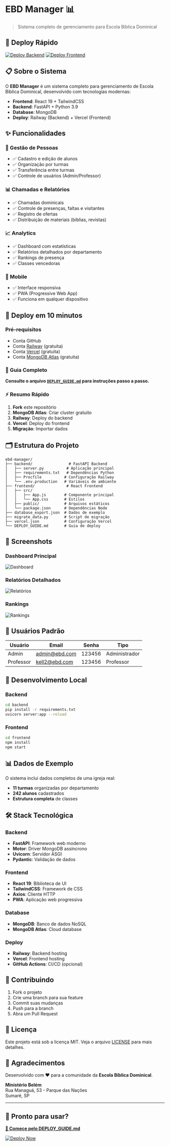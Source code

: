 # EBD Manager 📊

> Sistema completo de gerenciamento para Escola Bíblica Dominical

## 🚀 Deploy Rápido

[![Deploy Backend](https://railway.app/button.svg)](https://railway.app/new/template)
[![Deploy Frontend](https://vercel.com/button)](https://vercel.com/new/git/external?repository-url=https://github.com/marciosfbrk/Ebd-v6)

## 📋 Sobre o Sistema

O **EBD Manager** é um sistema completo para gerenciamento de Escola Bíblica Dominical, desenvolvido com tecnologias modernas:

- **Frontend**: React 19 + TailwindCSS
- **Backend**: FastAPI + Python 3.9
- **Database**: MongoDB
- **Deploy**: Railway (Backend) + Vercel (Frontend)

## ✨ Funcionalidades

### 👥 Gestão de Pessoas
- ✅ Cadastro e edição de alunos
- ✅ Organização por turmas
- ✅ Transferência entre turmas
- ✅ Controle de usuários (Admin/Professor)

### 📊 Chamadas e Relatórios
- ✅ Chamadas dominicais
- ✅ Controle de presenças, faltas e visitantes
- ✅ Registro de ofertas
- ✅ Distribuição de materiais (bíblias, revistas)

### 📈 Analytics
- ✅ Dashboard com estatísticas
- ✅ Relatórios detalhados por departamento
- ✅ Rankings de presença
- ✅ Classes vencedoras

### 📱 Mobile
- ✅ Interface responsiva
- ✅ PWA (Progressive Web App)
- ✅ Funciona em qualquer dispositivo

## 🎯 Deploy em 10 minutos

### Pré-requisitos
- Conta GitHub
- Conta [Railway](https://railway.app) (gratuita)
- Conta [Vercel](https://vercel.com) (gratuita)
- Conta [MongoDB Atlas](https://cloud.mongodb.com) (gratuita)

### 📖 Guia Completo
**Consulte o arquivo [`DEPLOY_GUIDE.md`](./DEPLOY_GUIDE.md) para instruções passo a passo.**

### ⚡ Resumo Rápido

1. **Fork** este repositório
2. **MongoDB Atlas**: Criar cluster gratuito
3. **Railway**: Deploy do backend
4. **Vercel**: Deploy do frontend
5. **Migração**: Importar dados

## 🗂️ Estrutura do Projeto

```
ebd-manager/
├── backend/                # FastAPI Backend
│   ├── server.py          # Aplicação principal
│   ├── requirements.txt   # Dependências Python
│   ├── Procfile          # Configuração Railway
│   └── .env.production   # Variáveis de ambiente
├── frontend/              # React Frontend
│   ├── src/
│   │   ├── App.js        # Componente principal
│   │   └── App.css       # Estilos
│   ├── public/           # Arquivos estáticos
│   └── package.json      # Dependências Node
├── database_export.json  # Dados de exemplo
├── migrate_data.py       # Script de migração
├── vercel.json           # Configuração Vercel
└── DEPLOY_GUIDE.md       # Guia de deploy
```

## 🎨 Screenshots

### Dashboard Principal
![Dashboard](https://via.placeholder.com/800x400?text=Dashboard+Principal)

### Relatórios Detalhados
![Relatórios](https://via.placeholder.com/800x400?text=Relatórios+Detalhados)

### Rankings
![Rankings](https://via.placeholder.com/800x400?text=Rankings+de+Presença)

## 👤 Usuários Padrão

| Usuário | Email | Senha | Tipo |
|---------|-------|-------|------|
| Admin | admin@ebd.com | 123456 | Administrador |
| Professor | kell2@ebd.com | 123456 | Professor |

## 🔧 Desenvolvimento Local

### Backend
```bash
cd backend
pip install -r requirements.txt
uvicorn server:app --reload
```

### Frontend
```bash
cd frontend
npm install
npm start
```

## 📊 Dados de Exemplo

O sistema inclui dados completos de uma igreja real:
- **11 turmas** organizadas por departamento
- **242 alunos** cadastrados
- **Estrutura completa** de classes

## 🛠️ Stack Tecnológica

### Backend
- **FastAPI**: Framework web moderno
- **Motor**: Driver MongoDB assíncrono
- **Uvicorn**: Servidor ASGI
- **Pydantic**: Validação de dados

### Frontend
- **React 19**: Biblioteca de UI
- **TailwindCSS**: Framework de CSS
- **Axios**: Cliente HTTP
- **PWA**: Aplicação web progressiva

### Database
- **MongoDB**: Banco de dados NoSQL
- **MongoDB Atlas**: Cloud database

### Deploy
- **Railway**: Backend hosting
- **Vercel**: Frontend hosting
- **GitHub Actions**: CI/CD (opcional)

## 🤝 Contribuindo

1. Fork o projeto
2. Crie uma branch para sua feature
3. Commit suas mudanças
4. Push para a branch
5. Abra um Pull Request

## 📝 Licença

Este projeto está sob a licença MIT. Veja o arquivo [LICENSE](LICENSE) para mais detalhes.

## 🙏 Agradecimentos

Desenvolvido com ❤️ para a comunidade da **Escola Bíblica Dominical**.

**Ministério Belém**  
Rua Managuá, 53 - Parque das Nações  
Sumaré, SP

---

## 🚀 Pronto para usar?

**[📖 Comece pelo DEPLOY_GUIDE.md](./DEPLOY_GUIDE.md)**

[![Deploy Now](https://img.shields.io/badge/Deploy-Now-blue?style=for-the-badge)](./DEPLOY_GUIDE.md)